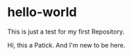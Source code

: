 # hello-world
This is just a test for my first Repository.

Hi, this a Patick. And I'm new to be here. 

